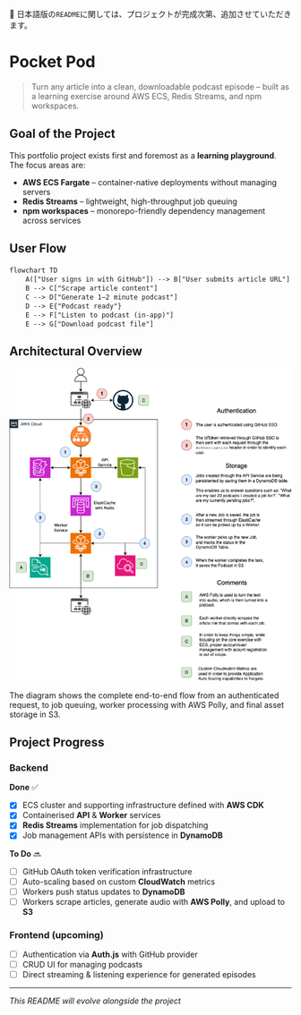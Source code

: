 🚧 日本語版の`README`に関しては、プロジェクトが完成次第、追加させていただきます。

# Pocket Pod

> Turn any article into a clean, downloadable podcast episode – built as a learning exercise around AWS ECS, Redis Streams, and npm workspaces.

## Goal of the Project

This portfolio project exists first and foremost as a **learning playground**.  The focus areas are:

*  **AWS ECS Fargate** – container-native deployments without managing servers
*  **Redis Streams** – lightweight, high-throughput job queuing
*  **npm workspaces** – monorepo-friendly dependency management across services

## User Flow
```mermaid
flowchart TD
    A(["User signs in with GitHub"]) --> B["User submits article URL"]
    B --> C["Scrape article content"]
    C --> D["Generate 1–2 minute podcast"]
    D --> E{"Podcast ready"}
    E --> F["Listen to podcast (in-app)"]
    E --> G["Download podcast file"]
```

## Architectural Overview

![Pocket Pod architecture](backend/docs/infra.png)

The diagram shows the complete end-to-end flow from an authenticated request, to job queuing, worker processing with AWS Polly, and final asset storage in S3.

## Project Progress

### Backend

**Done** ✅

- [x] ECS cluster and supporting infrastructure defined with **AWS CDK**
- [x] Containerised **API** & **Worker** services
- [x] **Redis Streams** implementation for job dispatching
- [x] Job management APIs with persistence in **DynamoDB**

**To Do** 🔜

- [ ] GitHub OAuth token verification infrastructure
- [ ] Auto-scaling based on custom **CloudWatch** metrics
- [ ] Workers push status updates to **DynamoDB**
- [ ] Workers scrape articles, generate audio with **AWS Polly**, and upload to **S3**

### Frontend (upcoming)

- [ ] Authentication via **Auth.js** with GitHub provider
- [ ] CRUD UI for managing podcasts
- [ ] Direct streaming & listening experience for generated episodes

---

*This README will evolve alongside the project*

